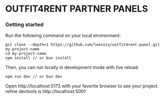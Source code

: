 # OUTFIT4RENT PARTNER PANELS

### Getting started

Run the following command on your local environment:

```shell
git clone --depth=1 https://github.com/leecois/outfit4rent-panel.git my-project-name
cd my-project-name
npm install // or bun install
```

Then, you can run locally in development mode with live reload:

```shell
npm run dev // or bun dev
```

Open http://localhost:5173 with your favorite browser to see your project.
refine devtools is http://localhost:5001
